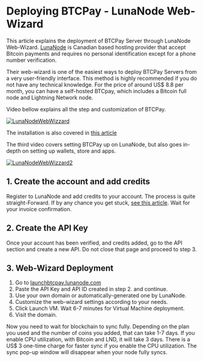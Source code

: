# Deploying BTCPay - LunaNode Web-Wizard

This article explains the deployment of BTCPay Server through LunaNode Web-Wizard. [LunaNode](http://lunanode.com/) is Canadian based hosting provider that accept Bitcoin payments and requires no personal identification except for a phone number verification.

Their web-wizard is one of the easiest ways to deploy BTCPay Servers from a very user-friendly interface. This method is highly recommended if you do not have any technical knowledge. For the price of around US$ 8.8 per month, you can have a self-hosted BTCpay, which includes a Bitcoin full node and Lightning Network node.

Video bellow explains all the step and customization of BTCPay.

[![LunaNodeWebWizzard](https://img.youtube.com/vi/NjslXYvp8bk/mqdefault.jpg)](https://www.youtube.com/watch?v=NjslXYvp8bk "BTCPay - LunaNode Web-Deployment")

The installation is also covered in [this article](https://medium.com/@BtcpayServer/launch-btcpay-server-via-web-interface-and-deploy-full-bitcoin-node-lnd-in-less-than-a-minute-dc8bc6f06a3)

The third video covers setting BTCPay up on LunaNode, but also goes in-depth on setting up wallets, store and apps.

[![LunaNodeWebWizzard2](https://img.youtube.com/vi/00YCc87RwnU/mqdefault.jpg)](https://www.youtube.com/watch?v=00YCc87RwnU "BTCPay - LunaNode Web-Deployment Video")

## 1. Create the account and add credits

Register to LunaNode and add credits to your account. The process is quite straight-Forward. If by any chance you get stuck, [see this article](https://bitcoinshirt.co/how-to-create-store-accept-bitcoin/8/#Creating-an-account). Wait for your invoice confirmation.

## 2. Create the API Key

Once your account has been verified, and credits added, go to the API section and create a new API. Do not close that page and proceed to step 3.

## 3. Web-Wizard Deployment

1. Go to [launchbtcpay.lunanode.com](http://launchbtcpay.lunanode.com/)
2. Paste the API Key and API ID created in step 2. and continue.
3. Use your own domain or automatically-generated one by LunaNode.
4. Customize the web-wizard settings according to your needs.
5. Click Launch VM. Wait 6-7 minutes for Virtual Machine deployment.
6. Visit the domain.

Now you need to wait for blockchain to sync fully. Depending on the plan you used and the number of coins you added, that can take 1-7 days. If you enable CPU utilization, with Bitcoin and LND, it will take 3 days. There is a US$ 3 one-time charge for faster sync if you enable the CPU utilization. The sync pop-up window will disappear when your node fully syncs.

